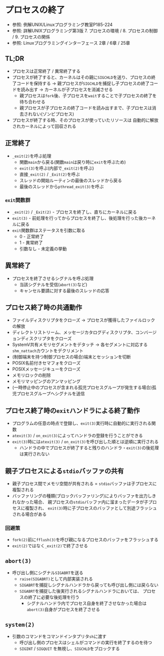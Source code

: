 # プロセスの終了
- 参照: 例解UNIX/Linuxプログラミング教室P185-224
- 参照: 詳解UNIXプログラミング第3版 7. プロセスの環境 / 8. プロセスの制御 / 9. プロセスの関係
- 参照: Linuxプログラミングインターフェース 2章 / 6章 / 25章

## TL;DR
- プロセスは正常終了 / 異常終了する
- プロセスが終了すると、カーネルはその親に`SIGCHLD`を送り、プロセスの終了コードを保持する
  -> 親プロセスが`SIGCHLD`を捕捉し子プロセスの終了コードを読み出す
  -> カーネルが子プロセスを消滅させる
  - 親プロセスは`fork`後、子プロセスを`wait`することで子プロセスの終了を待ち合わせる
  - 親プロセスが子プロセスの終了コードを読み出すまで、子プロセスは消去されない(ゾンビプロセス)
- プロセスが終了する時、そのプロセスが使っていたリソースは
  自動的に解放されカーネルによって回収される

## 正常終了
- `_exit(2)`を呼ぶ処理
  - 関数`main`から戻る(関数`main`は戻り時に`exit`を呼ぶため)
  - `exit(3)`を呼ぶ(内部で`_exit(2)`を呼ぶ)
  - 直接`_exit(2)` / `_Exit(2)`を呼ぶ
  - スレッドの開始ルーティンの最後のスレッドから戻る
  - 最後のスレッドから`pthread_exit(3)`を呼ぶ

### `exit`関数群
- `_exit(2)` / `_Exit(2)` - プロセスを終了し、直ちにカーネルに戻る
- `exit(3)` - 前処理を行ってからプロセスを終了し、後処理を行った後カーネルに戻る
- `exit`関数群はステータスを引数に取る
  - 0 - 正常終了
  - 1 - 異常終了
  - 引数なし - 未定義の挙動

## 異常終了
- プロセスを終了させるシグナルを呼ぶ処理
  - 当該シグナルを受信(`abort(3)`など)
  - キャンセル要請に対する最後のスレッドの応答

## プロセス終了時の共通動作
- ファイルディスクリプタをクローズ
  -> プロセスが獲得したファイルロックの解放
- ディレクトリストリーム、メッセージカタログディスクリプタ、コンバージョンディスクリプタをクローズ
- SystemV共有メモリセグメントをデタッチ
  -> 各セグメントに対応する`shm_nattach`カウントをデクリメント
- (制御端末を持つ制御プロセスの場合)端末とセッションを切断
- POSIX名前付きセマフォをクローズ
- POSIXメッセージキューをクローズ
- メモリロックの削除
- メモリマッピングのアンマッピング
- (一時停止中のプロセスが含まれる孤児プロセスグループが発生する場合)孤児プロセスグループへシグナルを送信

## プロセス終了時の`exit`ハンドラによる終了動作
- プログラムの任意の時点で登録し、`exit(3)`実行時に自動的に実行される関数
- `atexit(3)` / `on_exit(3)`によってハンドラの登録を行うことができる
- `exit(3)`時には`atexit(3)` / `on_exit(3)`を呼び出した順とは逆順に実行される
  - ハンドラの中でプロセスが終了すると残りのハンドラ・`exit(3)`の後処理は実行されない

## 親子プロセスによる`stdio`バッファの共有
- 親子プロセス間でメモリ空間が共有される = `stdio`バッファは子プロセスに複製される
- バッファリングの種類(ブロックバッファリング)によりバッファを出力しきれなかった場合、
  親プロセスの`stdio`バッファ内に溜まったデータが子プロセスに複製され、
  `exit(3)`時に子プロセスのバッファとして別途フラッシュされる場合がある

### 回避策
- `fork(2)`前に`fflush(3)`を呼び親になるプロセスのバッファをフラッシュする
- `exit(2)`ではなく`_exit(2)`で終了させる

## `abort(3)`
- 呼び出し側にシグナル`SIGABRT`を送る
  - `raise(SIGABRT)`として内部実装される
  - `SIGABRT`を捕捉しシグナルハンドラから戻っても呼び出し側には戻らない
  - `SIGABRT`を捕捉した後実行されるシグナルハンドラにおいては、
    プロセスの終了に必要な後処理を行う
    - シグナルハンドラ内でプロセス自身を終了させなかった場合は
      `abort(3)`自身がプロセスを終了させる

## `system(2)`
- 引数のコマンドをコマンドインタプリタ`sh`に渡す
  -  呼び出し側のプロセスはシェルがコマンドの実行を終了するのを待つ
  - `SIGINT` / `SIGQUIT` を無視し、`SIGCHLD`をブロックする
